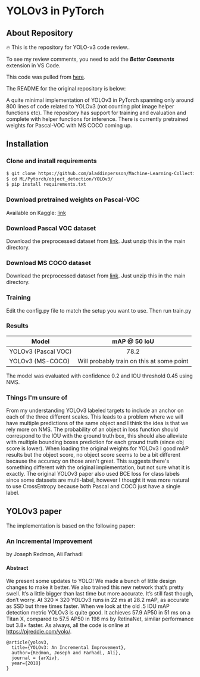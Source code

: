 # YOLOv3 in PyTorch

## About Repository

🔥 This is the repository for YOLO-v3 code review..

To see my review comments, you need to add the ***Better Comments*** extension in VS Code.

This code was pulled from [here](https://github.com/aladdinpersson/Machine-Learning-Collection).

The README for the original repository is below:

A quite minimal implementation of YOLOv3 in PyTorch spanning only around 800 lines of code related to YOLOv3 (not counting plot image helper functions etc). The repository has support for training and evaluation and complete with helper functions for inference. There is currently pretrained weights for Pascal-VOC with MS COCO coming up. 

## Installation

### Clone and install requirements
```bash
$ git clone https://github.com/aladdinpersson/Machine-Learning-Collection
$ cd ML/Pytorch/object_detection/YOLOv3/
$ pip install requirements.txt
```

### Download pretrained weights on Pascal-VOC
Available on Kaggle: [link](https://www.kaggle.com/dataset/1cf520aba05e023f2f80099ef497a8f3668516c39e6f673531e3e47407c46694)

### Download Pascal VOC dataset
Download the preprocessed dataset from [link](https://www.kaggle.com/aladdinpersson/pascal-voc-dataset-used-in-yolov3-video). Just unzip this in the main directory.

### Download MS COCO dataset
Download the preprocessed dataset from [link](https://www.kaggle.com/dataset/79abcc2659dc745fddfba1864438afb2fac3fabaa5f37daa8a51e36466db101e). Just unzip this in the main directory.

### Training
Edit the config.py file to match the setup you want to use. Then run train.py

### Results
| Model                   | mAP @ 50 IoU |
| ----------------------- |:-----------------:|
| YOLOv3 (Pascal VOC) 	  | 78.2              |
| YOLOv3 (MS-COCO)        | Will probably train on this at some point      |

The model was evaluated with confidence 0.2 and IOU threshold 0.45 using NMS.

### Things I'm unsure of
From my understanding YOLOv3 labeled targets to include an anchor on each of the three different scales. This leads to a problem where we will have multiple 
predictions of the same object and I think the idea is that we rely more on NMS. The probability of an object in loss function should correspond to the IOU 
with the ground truth box, this should also alleviate with multiple bounding boxes prediction for each ground truth (since obj score is lower). When loading the 
original weights for YOLOv3 I good mAP results but the object score, no object score seems to be a bit different because the accuracy on those aren't great.
This suggests there's something different with the original implementation, but not sure what it is exactly. The original YOLOv3 paper also used  BCE loss 
for class labels since some datasets are multi-label, however I thought it was more natural to use CrossEntropy because both Pascal and COCO just have a single label. 

## YOLOv3 paper
The implementation is based on the following paper:

### An Incremental Improvement 
by Joseph Redmon, Ali Farhadi

#### Abstract
We present some updates to YOLO! We made a bunch of little design changes to make it better. We also trained this new network that’s pretty swell. It’s a little bigger than last time but more accurate. It’s still fast though, don’t worry. At 320 × 320 YOLOv3 runs in 22 ms at 28.2 mAP, as accurate as SSD but three times faster. When we look at the old .5 IOU mAP detection metric YOLOv3 is quite good. It achieves 57.9 AP50 in 51 ms on a Titan X, compared to 57.5 AP50 in 198 ms by RetinaNet, similar performance but 3.8× faster. As always, all the code is online at https://pjreddie.com/yolo/.

```
@article{yolov3,
  title={YOLOv3: An Incremental Improvement},
  author={Redmon, Joseph and Farhadi, Ali},
  journal = {arXiv},
  year={2018}
}
```

